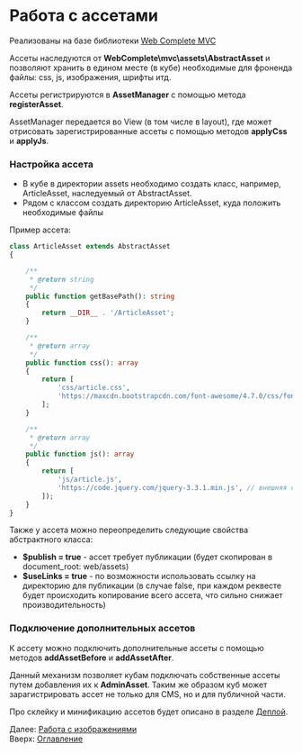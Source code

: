 # Работа с ассетами

Реализованы на базе библиотеки [Web Complete MVC](https://github.com/web-complete/mvc)

Ассеты наследуются от **WebComplete\mvc\assets\AbstractAsset** и позволяют хранить в едином месте (в кубе)
необходимые для фроненда файлы: css, js, изображения, шрифты итд.

Ассеты регистрируются в **AssetManager** с помощью метода **registerAsset**.

AssetManager передается во View (в том числе в layout), где может отрисовать зарегистрированные ассеты
с помощью методов **applyCss** и **applyJs**.

### Настройка ассета

- В кубе в директории assets необходимо создать класс, например, ArticleAsset, наследуемый от AbstractAsset.
- Рядом с классом создать директорию ArticleAsset, куда положить необходимые файлы

Пример ассета:
```php
class ArticleAsset extends AbstractAsset
{

    /**
     * @return string
     */
    public function getBasePath(): string
    {
        return __DIR__ . '/ArticleAsset';
    }

    /**
     * @return array
     */
    public function css(): array
    {
        return [
            'css/article.css',
            'https://maxcdn.bootstrapcdn.com/font-awesome/4.7.0/css/font-awesome.min.css', // внешняя ссылка
        ];
    }

    /**
     * @return array
     */
    public function js(): array
    {
        return [
            'js/article.js',
            'https://code.jquery.com/jquery-3.3.1.min.js', // внешняя ссылка
        ]);
    }
}
```

Также у ассета можно переопределить следующие свойства абстрактного класса:
- **$publish = true** - ассет требует публикации (будет скопирован в document_root: web/assets)
- **$useLinks = true** - по возможности использовать ссылку на директорию для публикации
(в случае false, при каждом реквесте будет происходить копирование всего ассета, что сильно снижает производительность)

### Подключение дополнительных ассетов

К ассету можно подключить дополнительные ассеты с помощью методов **addAssetBefore** и **addAssetAfter**.

Данный механизм позволяет кубам подключать собственные ассеты путем добавления их к **AdminAsset**.
Таким же образом куб может зарагистрировать ассет не только для CMS, но и для публичной части.

Про склейку и минификацию ассетов будет описано в разделе [Деплой](deploy.md).

Далее: [Работа с изображениями](image.md)<br>
Вверх: [Оглавление](index.md)
